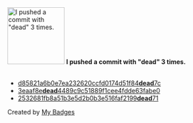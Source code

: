 <img src="https://github.com/my-badges/my-badges/blob/master/src/all-badges/dead-commit/dead-commit.png?raw=true" alt="I pushed a commit with &quot;dead&quot; 3 times." title="I pushed a commit with &quot;dead&quot; 3 times." width="128">
<strong>I pushed a commit with &quot;dead&quot; 3 times.</strong>
<br><br>

- <a href="https://github.com/dwesh163/this-repo-has-a-single-goal/commit/d85821a6b0e7ea232620ccfd0174d51f84dead7c">d85821a6b0e7ea232620ccfd0174d51f84<strong>dead</strong>7c</a>
- <a href="https://github.com/dwesh163/InputGame/commit/3eaaf8edead4489c9c51889f1cee4fdde63fabe0">3eaaf8e<strong>dead</strong>4489c9c51889f1cee4fdde63fabe0</a>
- <a href="https://github.com/dwesh163/JARVIS-IS/commit/2532681fb8a51b3e5d2b0b3e516faf2199dead71">2532681fb8a51b3e5d2b0b3e516faf2199<strong>dead</strong>71</a>


Created by <a href="https://github.com/my-badges/my-badges">My Badges</a>
